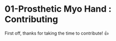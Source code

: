 # 01-Prosthetic Myo Hand :<br>Contributing

First off, thanks for taking the time to contribute! :+1:




